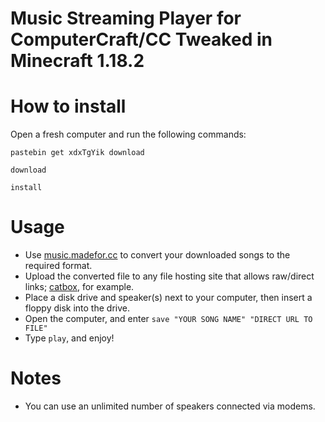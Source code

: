 # Music Streaming Player for ComputerCraft/CC Tweaked in Minecraft 1.18.2

# How to install

Open a fresh computer and run the following commands:
```
pastebin get xdxTgYik download
```
```
download
```
```
install
````

# Usage

* Use [music.madefor.cc](https://music.madefor.cc/) to convert your downloaded songs to the required format.
* Upload the converted file to any file hosting site that allows raw/direct links; [catbox](https://catbox.moe/), for example.
* Place a disk drive and speaker(s) next to your computer, then insert a floppy disk into the drive.
* Open the computer, and enter `save "YOUR SONG NAME" "DIRECT URL TO FILE"`
* Type `play`, and enjoy!

# Notes

* You can use an unlimited number of speakers connected via modems.

